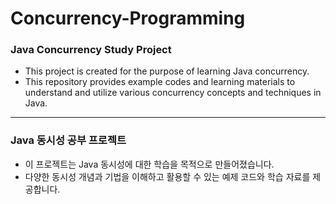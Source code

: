 # Concurrency-Programming


### Java Concurrency Study Project
- This project is created for the purpose of learning Java concurrency.
- This repository provides example codes and learning materials to understand and utilize various concurrency concepts and techniques in Java.

---

### Java 동시성 공부 프로젝트
- 이 프로젝트는 Java 동시성에 대한 학습을 목적으로 만들어졌습니다.
- 다양한 동시성 개념과 기법을 이해하고 활용할 수 있는 예제 코드와 학습 자료를 제공합니다.

